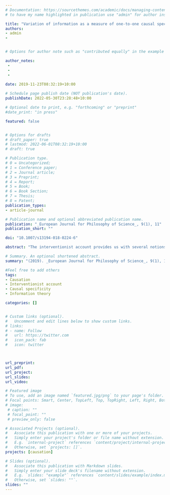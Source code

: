 ```yaml
---
# Documentation: https://sourcethemes.com/academic/docs/managing-content/
# to have my name highlighted in publication use "admin" for author instead of Pierrick Bourrat

title: "Variation of information as a measure of one-to-one causal specificity"
authors:
- admin
- 


# Options for author note such as "contributed equally" in the example below, assuming they are three authors, the third author is corresponding author.

author_notes:
 - 
 - 
 - 
 
date: 2019-11-23T08:32:19+10:00

# Schedule page publish date (NOT publication's date).
publishDate: 2022-05-30T23:28:48+10:00

# Optional date to print, e.g. "forthcoming" or "preprint"
#date_print: "in press"

featured: false


# Options for drafts
# draft_paper: true
# lastmod: 2022-06-01T08:32:19+10:00
# draft: true

# Publication type.
# 0 = Uncategorized;
# 1 = Conference paper;
# 2 = Journal article;
# 3 = Preprint;
# 4 = Report;
# 5 = Book;
# 6 = Book Section;
# 7 = Thesis;
# 8 = Patent;
publication_types:
- article-journal

# Publication name and optional abbreviated publication name.
publication: "_European Journal for Philosophy of Science_, 9(1), 11"
publication_short: ""

doi: "10.1007/s13194-018-0224-6"

abstract: "The interventionist account provides us with several notions permitting the qualification of causal relationships. In recent years, there has been a push toward formalizing these notions using information theory. In this paper, I discuss one of them, namely causal specificity. The notion of causal specificity is ambiguous as it can refer to at least two different concepts. After having presented these, I show that current attempts to formalize causal specificity in information theoretic terms have mostly focused on one of these two concepts. I then propose and apply a new information-theoretic measure which captures the other concept."

# Summary. An optional shortened abstract.
summary: "(2019). _European Journal for Philosophy of Science_, 9(1), 11"

#Feel free to add others
tags:
- Causation
- Interventionist account
- Causal specificity
- Information theory

categories: []


# Custom links (optional).
#   Uncomment and edit lines below to show custom links.
# links:
# - name: Follow
#   url: https://twitter.com
#   icon_pack: fab
#   icon: twitter



url_preprint:
url_pdf:
url_project:
url_slides:
url_video:

# Featured image
# To use, add an image named `featured.jpg/png` to your page's folder. 
# Focal points: Smart, Center, TopLeft, Top, TopRight, Left, Right, BottomLeft, Bottom, BottomRight.
# image:
 # caption: ""
 # focal_point: ""
 # preview_only: false

# Associated Projects (optional).
#   Associate this publication with one or more of your projects.
#   Simply enter your project's folder or file name without extension.
#   E.g. `internal-project` references `content/project/internal-project/index.md`.
#   Otherwise, set `projects: []`.
projects: [causation]

# Slides (optional).
#   Associate this publication with Markdown slides.
#   Simply enter your slide deck's filename without extension.
#   E.g. `slides: "example"` references `content/slides/example/index.md`.
#   Otherwise, set `slides: ""`.
slides: ""
---
```


